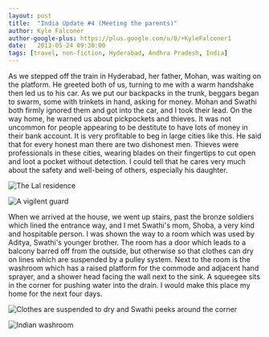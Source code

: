 ```yaml
---
layout: post
title:  "India Update #4 (Meeting the parents)"
author: Kyle Falconer
author-google-plus: https://plus.google.com/u/0/+KyleFalconer1
date:   2013-05-24 09:30:00
tags: [travel, non-fiction, Hyderabad, Andhra Pradesh, India]
---
```


As we stepped off the train in Hyderabad, her father, Mohan, was waiting on the platform. He greeted both of us, turning to me with a warm handshake then led us to his car. As we put our backpacks in the trunk, beggars began to swarm, some with trinkets in hand, asking for money. Mohan and Swathi both firmly ignored them and got into the car, and I took their lead. On the way home, he warned us about pickpockets and thieves. It was not uncommon for people appearing to be destitute to have lots of money in their bank account. It is very profitable to beg in large cities like this. He said that for every honest man there are two dishonest men. Thieves were professionals in these cities, wearing blades on their fingertips to cut open and loot a pocket without detection. I could tell that he cares very much about the safety and well-being of others, especially his daughter.

![The Lal residence][1]

![A vigilent guard][2]

When we arrived at the house, we went up stairs, past the bronze soldiers which lined the entrance way, and I met Swathi's mom, Shoba, a very kind and hospitable person. I was shown the way to a room which was used by Aditya, Swathi's younger brother. The room has a door which leads to a balcony barred off from the outside, but otherwise so that clothes can dry on lines which are suspended by a pulley system. Next to the room is the washroom which has a raised platform for the commode and adjacent hand sprayer, and a shower head facing the wall next to the sink. A squeegee sits in the corner for pushing water into the drain. I would make this place my home for the next four days.


![Clothes are suspended to dry and Swathi peeks around the corner][3]

![Indian washroom][4]


[1]: https://farm6.staticflickr.com/5243/13461064264_39a5572071_z.jpg
[2]: https://farm6.staticflickr.com/5060/13461069074_7dbae22d68_z.jpg
[3]: https://farm8.staticflickr.com/7301/13460857935_af360cac70_z.jpg
[4]: https://farm8.staticflickr.com/7398/13460709985_0c653d4a6a_z.jpg